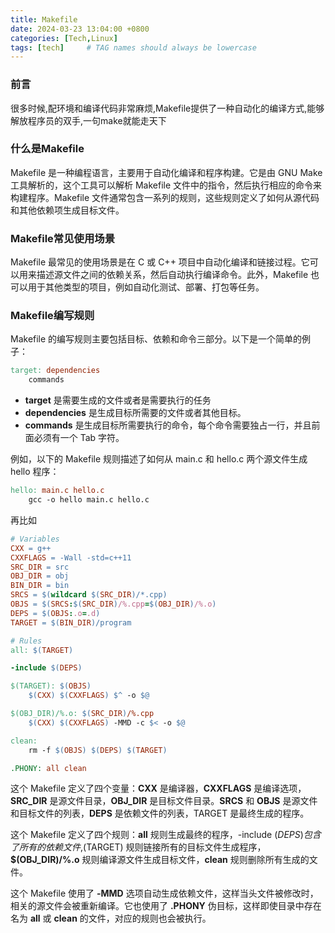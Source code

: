 ```yaml
---
title: Makefile
date: 2024-03-23 13:04:00 +0800
categories: [Tech,Linux]
tags: [tech]     # TAG names should always be lowercase
---
```

### 前言

很多时候,配环境和编译代码非常麻烦,Makefile提供了一种自动化的编译方式,能够解放程序员的双手,一句make就能走天下
### 什么是Makefile

Makefile 是一种编程语言，主要用于自动化编译和程序构建。它是由 GNU Make 工具解析的，这个工具可以解析 Makefile 文件中的指令，然后执行相应的命令来构建程序。Makefile 文件通常包含一系列的规则，这些规则定义了如何从源代码和其他依赖项生成目标文件。

### Makefile常见使用场景

Makefile 最常见的使用场景是在 C 或 C++ 项目中自动化编译和链接过程。它可以用来描述源文件之间的依赖关系，然后自动执行编译命令。此外，Makefile 也可以用于其他类型的项目，例如自动化测试、部署、打包等任务。

### Makefile编写规则

Makefile 的编写规则主要包括目标、依赖和命令三部分。以下是一个简单的例子：

```makefile
target: dependencies
    commands
```
* **target** 是需要生成的文件或者是需要执行的任务
* **dependencies** 是生成目标所需要的文件或者其他目标。
* **commands** 是生成目标所需要执行的命令，每个命令需要独占一行，并且前面必须有一个 Tab 字符。

例如，以下的 Makefile 规则描述了如何从 main.c 和 hello.c 两个源文件生成 hello 程序：

```makefile
hello: main.c hello.c
    gcc -o hello main.c hello.c
```
再比如
```makefile
# Variables
CXX = g++
CXXFLAGS = -Wall -std=c++11
SRC_DIR = src
OBJ_DIR = obj
BIN_DIR = bin
SRCS = $(wildcard $(SRC_DIR)/*.cpp)
OBJS = $(SRCS:$(SRC_DIR)/%.cpp=$(OBJ_DIR)/%.o)
DEPS = $(OBJS:.o=.d)
TARGET = $(BIN_DIR)/program

# Rules
all: $(TARGET)

-include $(DEPS)

$(TARGET): $(OBJS)
    $(CXX) $(CXXFLAGS) $^ -o $@

$(OBJ_DIR)/%.o: $(SRC_DIR)/%.cpp
    $(CXX) $(CXXFLAGS) -MMD -c $< -o $@

clean:
    rm -f $(OBJS) $(DEPS) $(TARGET)

.PHONY: all clean
```
这个 Makefile 定义了四个变量：**CXX** 是编译器，**CXXFLAGS** 是编译选项，**SRC_DIR** 是源文件目录，**OBJ_DIR** 是目标文件目录。**SRCS** 和 **OBJS** 是源文件和目标文件的列表，**DEPS** 是依赖文件的列表，TARGET 是最终生成的程序。

这个 Makefile 定义了四个规则：**all** 规则生成最终的程序，-include $(DEPS) 包含了所有的依赖文件,$(TARGET) 规则链接所有的目标文件生成程序，**$(OBJ_DIR)/%.o** 规则编译源文件生成目标文件，**clean** 规则删除所有生成的文件。

这个 Makefile 使用了 **-MMD** 选项自动生成依赖文件，这样当头文件被修改时，相关的源文件会被重新编译。它也使用了 **.PHONY** 伪目标，这样即使目录中存在名为 **all** 或 **clean** 的文件，对应的规则也会被执行。

